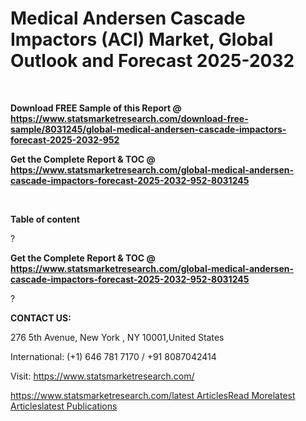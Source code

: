 <h1>Medical Andersen Cascade Impactors (ACI) Market, Global Outlook and Forecast 2025-2032</h1><br/><p><strong>Download FREE Sample of this Report @ <a href="https://www.statsmarketresearch.com/download-free-sample/8031245/global-medical-andersen-cascade-impactors-forecast-2025-2032-952">https://www.statsmarketresearch.com/download-free-sample/8031245/global-medical-andersen-cascade-impactors-forecast-2025-2032-952</a></strong></p>
 
 
 
 <div><b>Get the Complete Report & TOC @ <a href="https://www.statsmarketresearch.com/global-medical-andersen-cascade-impactors-forecast-2025-2032-952-8031245">https://www.statsmarketresearch.com/global-medical-andersen-cascade-impactors-forecast-2025-2032-952-8031245</a></b></div>
 
 
 
 <p><br />
 
 <b>Table of content</b></p>
 
 
 
 <p>? </p>
 
 
 
 <div><b>Get the Complete Report & TOC @ <a href="https://www.statsmarketresearch.com/global-medical-andersen-cascade-impactors-forecast-2025-2032-952-8031245">https://www.statsmarketresearch.com/global-medical-andersen-cascade-impactors-forecast-2025-2032-952-8031245</a></b></div>
 
 
 
 <p>? </p>
 
 
 
 <p><b>CONTACT US:</b><br />
 
 276 5th Avenue, New York , NY 10001,United States<br />
 
 International: (+1) 646 781 7170 / +91 8087042414<br />
 
 Visit: <a href="https://www.statsmarketresearch.com/">https://www.statsmarketresearch.com/</a><br />
 
 <a href="https://gyeongbokgung.com">https://www.statsmarketresearch.com/</a><a href="https://hallyeomaritime.com">latest Articles</a><a href="https://jingwansa.com">Read More</a><a href="https://nguoiviet.jp/">latest Articles</a><a href="https://www.intelmarketresearch.com/">latest Publications</a></p>
